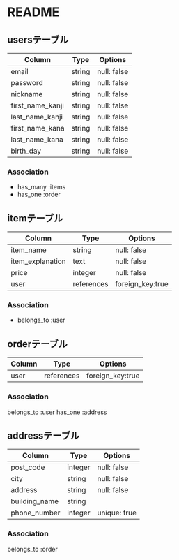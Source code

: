 # README

## usersテーブル

| Column           | Type   | Options     |
| ---------------- | ------ | ----------- |
| email            | string | null: false |
| password         | string | null: false |
| nickname         | string | null: false |
| first_name_kanji | string | null: false |
| last_name_kanji  | string | null: false |
| first_name_kana  | string | null: false |
| last_name_kana   | string | null: false |
| birth_day        | string | null: false |

### Association
- has_many :items
- has_one :order

## itemテーブル

| Column           | Type       | Options           |
| -----------------| ---------- | ----------------- |
| item_name        | string     | null: false       |
| item_explanation | text       | null: false       |
| price            | integer    | null: false       |
| user             | references | foreign_key:true  |

### Association

- belongs_to :user

## orderテーブル

| Column           | Type       | Options           |
| -----------------| ---------- | ----------------- |
| user             | references | foreign_key:true  |

### Association

belongs_to :user
has_one :address

## addressテーブル

| Column           | Type       | Options           |
| -----------------| ---------- | ----------------- |
| post_code        | integer    | null: false       |
| city             | string     | null: false       |
| address          | string     | null: false       |
| building_name    | string     |                   |
| phone_number     | integer    | unique: true      |


### Association

belongs_to :order

